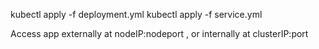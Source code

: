 kubectl apply -f deployment.yml
kubectl apply -f service.yml

Access app externally at nodeIP:nodeport , or internally at clusterIP:port